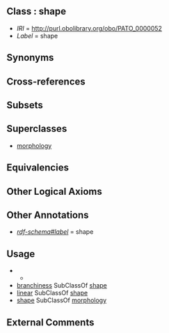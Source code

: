 
## Class : shape

 * *IRI* = http://purl.obolibrary.org/obo/PATO_0000052
 * *Label* = shape

## Synonyms


## Cross-references


## Subsets


## Superclasses

 * [morphology](../../PATO/51/PATO_0000051.md)

## Equivalencies


## Other Logical Axioms


## Other Annotations

 * *[rdf-schema#label](../../el/rdf-schema#label.md)* = shape

## Usage

 * -
 * [branchiness](../../PATO/09/PATO_0002009.md) SubClassOf [shape](../../PATO/52/PATO_0000052.md)
 * [linear](../../PATO/99/PATO_0001199.md) SubClassOf [shape](../../PATO/52/PATO_0000052.md)
 * [shape](../../PATO/52/PATO_0000052.md) SubClassOf [morphology](../../PATO/51/PATO_0000051.md)

## External Comments

